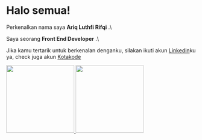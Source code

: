 # Halo semua! 

Perkenalkan nama saya **Ariq Luthfi Rifqi** .\

Saya seorang **Front End Developer** .\


Jika kamu tertarik untuk berkenalan denganku, silakan ikuti akun [Linkedin](https://www.linkedin.com/in/ariq-luthfi-rifqi-05b947218/)ku ya, 
check juga akun [Kotakode](https://kotakode.com/users/13360/ariqluthfi)

<p align="left">
<a href="https://github.com/ariqluth">
  <img height="180em" src="https://github-readme-stats-eight-theta.vercel.app/api?username=ariqluth&show_icons=true&theme=algolia&include_all_commits=true&count_private=true"/>
  <img height="180em" src="https://github-readme-stats-eight-theta.vercel.app/api/top-langs/?username=ariqluth&layout=compact&langs_count=8&theme=algolia"/>
</a>
</p>

